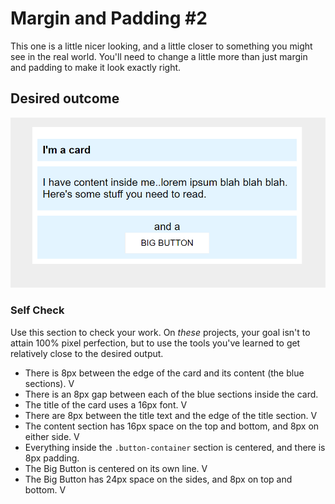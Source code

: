 # Margin and Padding #2

This one is a little nicer looking, and a little closer to something you might see in the real world. You'll need to change a little more than just margin and padding to make it look exactly right.

## Desired outcome
![desired outcome](./desired-outcome.png)

### Self Check
Use this section to check your work. On _these_ projects, your goal isn't to attain 100% pixel perfection, but to use the tools you've learned to get relatively close to the desired output.

- There is 8px between the edge of the card and its content (the blue sections). V
- There is an 8px gap between each of the blue sections inside the card.
- The title of the card uses a 16px font. V
- There are 8px between the title text and the edge of the title section. V
- The content section has 16px space on the top and bottom, and 8px on either side. V
- Everything inside the `.button-container` section is centered, and there is 8px padding.
- The Big Button is centered on its own line. V
- The Big Button has 24px space on the sides, and 8px on top and bottom. V
